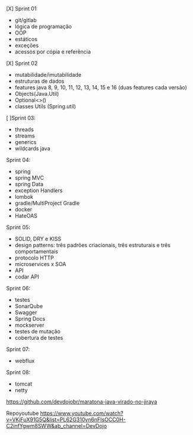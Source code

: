 
[X] Sprint 01
- git/gitlab 
- lógica de programação 
- OOP 
- estáticos 
- exceções 
- acessos por cópia e referência 
 
[X] Sprint 02 
- mutabilidade/imutabilidade 
- estruturas de dados 
- features java 8, 9, 10, 11, 12, 13, 14, 15 e 16 (duas features cada versão) 
- Objects(Java.Util) 
- Optional<>() 
- classes Utils (Spring.util) 
 
[ ]Sprint 03: 
- threads 
- streams 
- generics 
- wildcards java 
 
Sprint 04: 
- spring 
- spring MVC 
- spring Data 
- exception Handlers 
- lombok 
- gradle/MultiProject Gradle 
- docker 
- HateOAS 
 
Sprint 05: 
- SOLID, DRY e KISS 
- design patterns: três padrões criacionais, três estruturais e três comportamentais 
- protocolo HTTP 
- microservices x SOA 
- API 
- codar API 
 
Sprint 06: 
- testes 
- SonarQube 
- Swagger 
- Spring Docs 
- mockserver 
- testes de mutação 
- cobertura de testes 
 
Sprint 07: 
- webflux 
 
Sprint 08: 
- tomcat 
- netty 

https://github.com/devdojobr/maratona-java-virado-no-jiraya

Repoyoutube
https://www.youtube.com/watch?v=VKjFuX91G5Q&list=PL62G310vn6nFIsOCC0H-C2infYgwm8SWW&ab_channel=DevDojo

